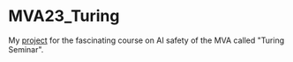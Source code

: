 # MVA23_Turing
My [project](/Turing_goal_misgeneralisation.pdf) for the fascinating course on AI safety of the MVA called "Turing Seminar".
